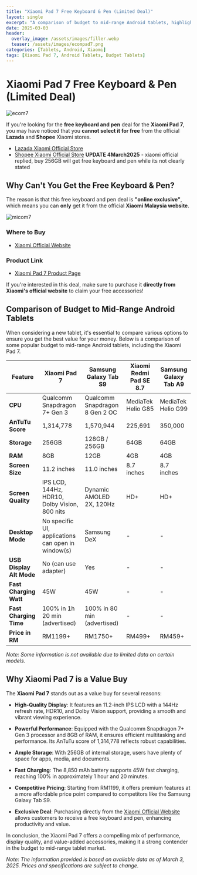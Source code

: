 ```yaml
---
title: "Xiaomi Pad 7 Free Keyboard & Pen (Limited Deal)"
layout: single
excerpt: "A comparison of budget to mid-range Android tablets, highlighting the Xiaomi Pad 7's value and its exclusive free keyboard & pen deal."
date: 2025-03-03
header:
  overlay_image: /assets/images/filler.webp
  teaser: /assets/images/ecompad7.png
categories: [Tablets, Android, Xiaomi]
tags: [Xiaomi Pad 7, Android Tablets, Budget Tablets]
---
```



# Xiaomi Pad 7 Free Keyboard & Pen (Limited Deal)

![ecom7](https://raw.githubusercontent.com/mattlifetech/mattlifetech.github.io/main/assets/images/ecompad7.png)

If you're looking for the **free keyboard and pen** deal for the **Xiaomi Pad 7**, you may have noticed that you **cannot select it for free** from the official **Lazada** and **Shopee** Xiaomi stores.

- [Lazada Xiaomi Official Store](https://s.lazada.com.my/s.LhBRN)
- [Shopee Xiaomi Official Store](https://shopee.com.my/product/698003580/27826446251)
  **UPDATE 4March2025** - xiaomi official replied, buy 256GB will get free keyboard and pen while its not clearly stated


## Why Can't You Get the Free Keyboard & Pen?

The reason is that this free keyboard and pen deal is **"online exclusive"**, which means you can **only** get it from the official **Xiaomi Malaysia website**.

![micom7](https://raw.githubusercontent.com/mattlifetech/mattlifetech.github.io/main/assets/images/micom7.png)

### Where to Buy

- [Xiaomi Official Website](https://www.mi.com/my/)

### Product Link

- [Xiaomi Pad 7 Product Page](https://www.mi.com/my/product/xiaomi-pad-7/?skupanel=1)



If you're interested in this deal, make sure to purchase it **directly from Xiaomi's official website** to claim your free accessories!

## Comparison of Budget to Mid-Range Android Tablets

When considering a new tablet, it's essential to compare various options to ensure you get the best value for your money. Below is a comparison of some popular budget to mid-range Android tablets, including the Xiaomi Pad 7.

| Feature                  | Xiaomi Pad 7                                       | Samsung Galaxy Tab S9          | Xiaomi Redmi Pad SE 8.7 | Samsung Galaxy Tab A9 |
| ------------------------ | -------------------------------------------------- | ------------------------------ | ----------------------- | --------------------- |
| **CPU**                  | Qualcomm Snapdragon 7+ Gen 3                       | Qualcomm Snapdragon 8 Gen 2 OC | MediaTek Helio G85      | MediaTek Helio G99    |
| **AnTuTu Score**         | 1,314,778                                          | 1,570,944                      | 225,691                 | 350,000               |
| **Storage**              | 256GB                                              | 128GB / 256GB                  | 64GB                    | 64GB                  |
| **RAM**                  | 8GB                                                | 12GB                           | 4GB                     | 4GB                   |
| **Screen Size**          | 11.2 inches                                        | 11.0 inches                    | 8.7 inches              | 8.7 inches            |
| **Screen Quality**       | IPS LCD, 144Hz, HDR10, Dolby Vision, 800 nits      | Dynamic AMOLED 2X, 120Hz       | HD+                     | HD+                   |
| **Desktop Mode**         | No specific UI, applications can open in window(s) | Samsung DeX                    | -                       | -                     |
| **USB Display Alt Mode** | No (can use adapter)                               | Yes                            | -                       | -                     |
| **Fast Charging Watt**   | 45W                                                | 45W                            | -                       | -                     |
| **Fast Charging Time**   | 100% in 1h 20 min (advertised)                     | 100% in 80 min (advertised)    | -                       | -                     |
| **Price in RM**          | RM1199+                                            | RM1750+                        | RM499+                  | RM459+                |

*Note: Some information is not available due to limited data on certain models.*

## Why Xiaomi Pad 7 is a Value Buy

The **Xiaomi Pad 7** stands out as a value buy for several reasons:

- **High-Quality Display**: It features an 11.2-inch IPS LCD with a 144Hz refresh rate, HDR10, and Dolby Vision support, providing a smooth and vibrant viewing experience.

- **Powerful Performance**: Equipped with the Qualcomm Snapdragon 7+ Gen 3 processor and 8GB of RAM, it ensures efficient multitasking and performance. Its AnTuTu score of 1,314,778 reflects robust capabilities.

- **Ample Storage**: With 256GB of internal storage, users have plenty of space for apps, media, and documents.

- **Fast Charging**: The 8,850 mAh battery supports 45W fast charging, reaching 100% in approximately 1 hour and 20 minutes.

- **Competitive Pricing**: Starting from RM1199, it offers premium features at a more affordable price point compared to competitors like the Samsung Galaxy Tab S9.

- **Exclusive Deal**: Purchasing directly from the [Xiaomi Official Website](https://www.mi.com/my/) allows customers to receive a free keyboard and pen, enhancing productivity and value.

In conclusion, the Xiaomi Pad 7 offers a compelling mix of performance, display quality, and value-added accessories, making it a strong contender in the budget to mid-range tablet market.

*Note: The information provided is based on available data as of March 3, 2025. Prices and specifications are subject to change.*
